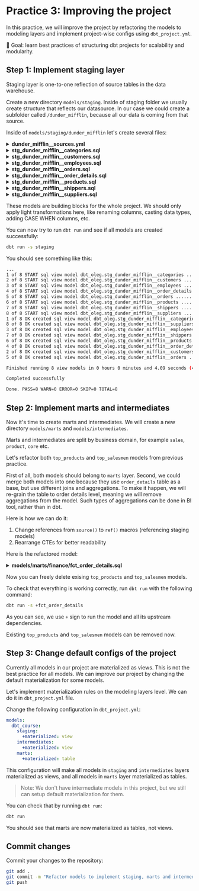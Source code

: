# Practice 3: Improving the project

In this practice, we will improve the project by refactoring the models to modeling layers and implement project-wise configs using `dbt_project.yml`.

🎯 Goal: learn best practices of structuring dbt projects for scalability and modularity.

## Step 1: Implement staging layer

Staging layer is one-to-one reflection of source tables in the data warehouse.

Create a new directory `models/staging`. Inside of staging folder we usually create structure that reflects our datasource. In our case we could create a subfolder called `/dunder_mifflin`, because all our data is coming from that source.

Inside of `models/staging/dunder_mifflin` let's create several files:


<details>
<summary><b>dunder_mifflin__sources.yml</b></summary>

> This is the same file as in the previous practice. You can just move existing file from `/models` folder.

</details>

<details>
<summary><b>stg_dunder_mifflin__categories.sql</b></summary>

```sql
with source as (
    select * from {{ source('dunder_mifflin', 'categories') }}
),

renamed as (
    select
        category_id,
        category_name,
        description as category_description,
        picture
    from source
)

select * from renamed
```
</details>


<details>
<summary><b>stg_dunder_mifflin__customers.sql</b></summary>

```sql
with source as (
    select * from {{ source('dunder_mifflin', 'customers') }}
),

renamed as (
    select
        customer_id,
        customer_code,
        company_name,
        contact_name,
        contact_title,
        address,
        city,
        region,
        postal_code,
        country,
        phone,
        fax
    from source
)

select * from renamed
```
</details>


<details>
<summary><b>stg_dunder_mifflin__employees.sql</b></summary>

```sql
with source as (
    select * from {{ source('dunder_mifflin', 'employees') }}
),

renamed as (
    select
        employee_id,
        first_name || ' ' || last_name as full_name,
        first_name,
        last_name,
        middle_name,
        title,
        title_of_courtesy,
        birth_date,
        hire_date,
        termination_date,
        rehire_date,
        address,
        city,
        region,
        postal_code,
        country,
        home_phone,
        extension,
        notes,
        reports_to,
        photo_path,
        employee_status_id
    from source
)

select * from renamed
```
</details>


<details>
<summary><b>stg_dunder_mifflin__orders.sql</b></summary>

```sql
with source as (
    select * from {{ source('dunder_mifflin', 'orders') }}
),

renamed as (
    select
        order_id,
        customer_id,
        employee_id,
        order_date,
        required_date,
        shipped_date,
        ship_via as shipper_id,
        freight,
        ship_name,
        ship_address,
        ship_city,
        ship_region,
        ship_postal_code,
        ship_country
    from source
)

select * from renamed
```
</details>


<details>
<summary><b>stg_dunder_mifflin__order_details.sql</b></summary>

```sql
with source as (
    select * from {{ source('dunder_mifflin', 'order_details') }}
),

renamed as (
    select
        order_id,
        product_id,
        unit_price,
        quantity,
        discount,
        line_total as total_price
    from source
)

select * from renamed
```
</details>


<details>
<summary><b>stg_dunder_mifflin__products.sql</b></summary>

```sql
with source as (
    select * from {{ source('dunder_mifflin', 'products') }}
),

renamed as (
    select
        product_id,
        product_name,
        product_description,
        supplier_id,
        category_id,
        quantity_per_unit,
        unit_price,
        units_in_stock,
        units_on_order,
        reorder_level,
        discontinued
    from source
)

select * from renamed
```
</details>


<details>
<summary><b>stg_dunder_mifflin__shippers.sql</b></summary>

```sql
with source as (
    select * from {{ source('dunder_mifflin', 'shippers') }}
),

renamed as (
    select
        shipper_id,
        company_name,
        phone
    from source
)

select * from renamed
```
</details>


<details>
<summary><b>stg_dunder_mifflin__suppliers.sql</b></summary>

```sql
with source as (
    select * from {{ source('dunder_mifflin', 'suppliers') }}
),

renamed as (
    select
        supplier_id,
        company_name,
        contact_name,
        contact_title,
        address,
        city,
        region,
        postal_code,
        country,
        phone,
        fax
    from source
)

select * from renamed
```
</details>

These models are building blocks for the whole project. We should only apply light transformations here, like renaming columns, casting data types, adding CASE WHEN columns, etc.

You can now try to run `dbt run` and see if all models are created successfully:

```bash
dbt run -s staging
```

You should see something like this:
```bash
...
1 of 8 START sql view model dbt_oleg.stg_dunder_mifflin__categories ............ [RUN]
2 of 8 START sql view model dbt_oleg.stg_dunder_mifflin__customers ............. [RUN]
3 of 8 START sql view model dbt_oleg.stg_dunder_mifflin__employees ............. [RUN]
4 of 8 START sql view model dbt_oleg.stg_dunder_mifflin__order_details ......... [RUN]
5 of 8 START sql view model dbt_oleg.stg_dunder_mifflin__orders ................ [RUN]
6 of 8 START sql view model dbt_oleg.stg_dunder_mifflin__products .............. [RUN]
7 of 8 START sql view model dbt_oleg.stg_dunder_mifflin__shippers .............. [RUN]
8 of 8 START sql view model dbt_oleg.stg_dunder_mifflin__suppliers ............. [RUN]
1 of 8 OK created sql view model dbt_oleg.stg_dunder_mifflin__categories ....... [SUCCESS 1 in 0.60s]
8 of 8 OK created sql view model dbt_oleg.stg_dunder_mifflin__suppliers ........ [SUCCESS 1 in 0.98s]
3 of 8 OK created sql view model dbt_oleg.stg_dunder_mifflin__employees ........ [SUCCESS 1 in 1.00s]
7 of 8 OK created sql view model dbt_oleg.stg_dunder_mifflin__shippers ......... [SUCCESS 1 in 1.01s]
6 of 8 OK created sql view model dbt_oleg.stg_dunder_mifflin__products ......... [SUCCESS 1 in 1.05s]
4 of 8 OK created sql view model dbt_oleg.stg_dunder_mifflin__order_details .... [SUCCESS 1 in 1.05s]
2 of 8 OK created sql view model dbt_oleg.stg_dunder_mifflin__customers ........ [SUCCESS 1 in 1.08s]
5 of 8 OK created sql view model dbt_oleg.stg_dunder_mifflin__orders ........... [SUCCESS 1 in 1.09s]

Finished running 8 view models in 0 hours 0 minutes and 4.09 seconds (4.09s).

Completed successfully

Done. PASS=8 WARN=0 ERROR=0 SKIP=0 TOTAL=8
```

## Step 2: Implement marts and intermediates

Now it's time to create marts and intermediates. We will create a new directory `models/marts` and `models/intermediates`.

Marts and intermediates are split by business domain, for example `sales`, `product`, `core` etc.

Let's refactor both `top_products` and `top_salesmen` models from previous practice.

First of all, both models should belong to `marts` layer. Second, we could merge both models into one because they use `order_details` table as a base, but use different joins and aggregations. To make it happen, we will re-grain the table to order details level, meaning we will remove aggregations from the model. Such types of aggregations can be done in BI tool, rather than in dbt.

Here is how we can do it:

1. Change references from `source()` to `ref()` macros (referencing staging models)
2. Rearrange CTEs for better readability

Here is the refactored model:

<details>
<summary><b>models/marts/finance/fct_order_details.sql</b></summary>

```sql
with

-- Import CTEs

stg_dunder_mifflin__order_details as (
    select *
    from {{ ref('stg_dunder_mifflin__order_details') }}
),

stg_dunder_mifflin__orders as (
    select *
    from {{ ref('stg_dunder_mifflin__order_details') }}
),

stg_dunder_mifflin__products as (
    select *
    from {{ ref('stg_dunder_mifflin__products') }}
),

stg_dunder_mifflin__employees as (
    select *
    from {{ ref('stg_dunder_mifflin__employees') }}
),

-- Logic CTEs

final as (
    select
        order_details.product_id,
        products.product_name,
        orders.employee_id,
        employees.first_name,
        employees.last_name,
        order_details.line_total as total_orders
    from raw.dunder_mifflin.order_details
    left join raw.dunder_mifflin.orders on orders.order_id = order_details.order_id
    left join raw.dunder_mifflin.products on order_details.product_id = products.product_id
    left join raw.dunder_mifflin.employees on orders.employee_id = employees.employee_id
)

select * from final
```
</details>

Now you can freely delete exising `top_products` and `top_salesmen` models.

To check that everything is working correctly, run `dbt run` with the following command:

```bash
dbt run -s +fct_order_details
```

As you can see, we use `+` sign to run the model and all its upstream dependencies.

Existing `top_products` and `top_salesmen` models can be removed now.

## Step 3: Change default configs of the project

Currently all models in our project are materialized as views. This is not the best practice for all models. We can improve our project by changing the default materialization for some models.

Let's implement materialization rules on the modeling layers level. We can do it in `dbt_project.yml` file.

Change the following configuration in `dbt_project.yml`:

```yaml
models:
  dbt_course:
    staging:
      +materialized: view
    intermediates:
      +materialized: view
    marts:
      +materialized: table
```

This configuration will make all models in `staging` and `intermediates` layers materialized as views, and all models in `marts` layer materialized as tables.

> Note: We don't have intermediate models in this project, but we still can setup default materialization for them.

You can check that by running `dbt run`:

```bash
dbt run
```

You should see that marts are now materialized as tables, not views.

## Commit changes

Commit your changes to the repository:

```bash
git add .
git commit -m "Refactor models to implement staging, marts and intermediates layers"
git push
```
